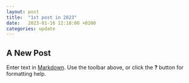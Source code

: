 ```yaml
---
layout: post
title:  "1st post in 2023"
date:   2023-01-16 12:18:00 +0200
categories: update
---
```

## A New Post

Enter text in [Markdown](http://daringfireball.net/projects/markdown/). Use the toolbar above, or click the **?** button for formatting help.

